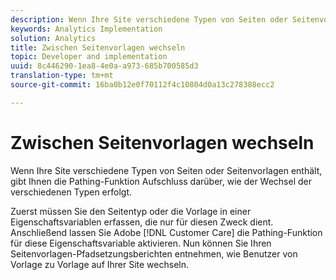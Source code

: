 ```yaml
---
description: Wenn Ihre Site verschiedene Typen von Seiten oder Seitenvorlagen enthält, gibt Ihnen die Pathing-Funktion Aufschluss darüber, wie der Wechsel der verschiedenen Typen erfolgt.
keywords: Analytics Implementation
solution: Analytics
title: Zwischen Seitenvorlagen wechseln
topic: Developer and implementation
uuid: 8c446290-1ea8-4e0a-a973-685b700585d3
translation-type: tm+mt
source-git-commit: 16ba0b12e0f70112f4c10804d0a13c278388ecc2

---
```



# Zwischen Seitenvorlagen wechseln

Wenn Ihre Site verschiedene Typen von Seiten oder Seitenvorlagen enthält, gibt Ihnen die Pathing-Funktion Aufschluss darüber, wie der Wechsel der verschiedenen Typen erfolgt.

Zuerst müssen Sie den Seitentyp oder die Vorlage in einer Eigenschaftsvariablen erfassen, die nur für diesen Zweck dient. Anschließend lassen Sie Adobe [!DNL Customer Care] die Pathing-Funktion für diese Eigenschaftsvariable aktivieren. Nun können Sie Ihren Seitenvorlagen-Pfadsetzungsberichten entnehmen, wie Benutzer von Vorlage zu Vorlage auf Ihrer Site wechseln.
